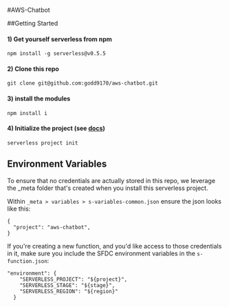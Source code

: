 #AWS-Chatbot

##Getting Started
#### 1) Get yourself serverless from npm
```
npm install -g serverless@v0.5.5
```
#### 2) Clone this repo
```
git clone git@github.com:godd9170/aws-chatbot.git
```
#### 3) install the modules
```
npm install i
```
#### 4) Initialize the project (see [docs](http://docs.serverless.com/docs/project-init))
```
serverless project init
```
## Environment Variables

To ensure that no credentials are actually stored in this repo, we leverage the _meta folder that's created when you install this serverless project.

Within `_meta > variables > s-variables-common.json` ensure the json looks like this:

```
{
  "project": "aws-chatbot",
}

```

If you're creating a new function, and you'd like access to those credentials in it, make sure you include the SFDC environment variables in the `s-function.json`:

```
"environment": {
    "SERVERLESS_PROJECT": "${project}",
    "SERVERLESS_STAGE": "${stage}",
    "SERVERLESS_REGION": "${region}"
  }
```